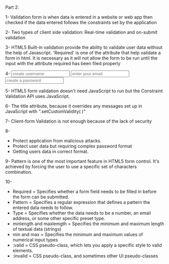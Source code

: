 Part 2:

1- Validation form is when data is entered in a website or web app then checked if the data entered follows the constraints set by the application

2- Two types of client side validation: Real-time validation and on-submit validation

3- HTML5 Built-in validation provide the ability to validate user data without the help of Javascript. 'Required' is one of the attribute that help validate a form in html. It is necessary as it will not allow the form to be run until the input with the attribute required has been filed properly

4- <input type="text" name="username" placeholder="create username" pattern="^(?=.*\d)(?=.*[a-zA-Z]).{7,15}$" required>
<input type="email" name="mail" placeholder="enter your email"
pattern="(\b[a-z0-9._%+-]+@[a-z0-9.-]+\.[a-z]{2,}\b)" required>
<input type="password" name="password" placeholder="create a password"
pattern="^(?=.*\d)(?=.*[a-z])(?=.*[A-Z])\w{13,24}$" required>

5- HTML5 form validation doesn't need JavaScript to run but the Constraint Validation API uses JavaScript. 

6-  The title attribute, because it overrides any messages set up in JavaScript with “.setCustomValidity( )”

7- Client-form Validation is not enough because of the lack of security

8- 
* Protect application from malicious attacks.
* Protect user data but requiring complex password format
* Getting users data in correct format. 

9- Pattern is one of the most important feature in HTML5 form control. It's achieved by forcing the user to use a specific set of characters combination.


10- 
- Required = Specifies whether a form field needs to be filled in before the form can be submitted.
- Pattern = Specifies a regular expression that defines a pattern the entered data needs to follow.
- Type = Specifies whether the data needs to be a number, an email address, or some other specific preset type.
- minlength and maxlemgth = Specifies the minimum and maximum length of textual data (strings)
- min and max = Specifies the minimum and maximum values of numerical input types
- :valid = CSS pseudo-class, which lets you apply a specific style to valid elements.
- :invalid = CSS pseudo-class, and sometimes other UI pseudo-classes

